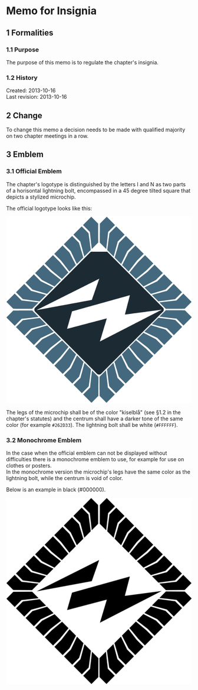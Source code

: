 # Memo for Insignia

## 1 Formalities
### 1.1 Purpose
The purpose of this memo is to regulate the chapter's insignia.

### 1.2 History
Created: 2013-10-16  
Last revision: 2013-10-16

## 2 Change
To change this memo a decision needs to be made with qualified majority on two chapter meetings in a row.

## 3 Emblem
### 3.1 Official Emblem
The chapter's logotype is distinguished by the letters I and N as two parts of a horisontal lightning bolt, encompassed in a 45 degree tilted square that depicts a stylized microchip.  

The official logotype looks like this:

![](../../img/logo_in_600px.png)


The legs of the microchip shall be of the color "kiselblå" (see §1.2 in the chapter's statutes) and the centrum shall have a darker tone of the same color (for example `#262D33`). The lightning bolt shall be white (`#FFFFFF`).

### 3.2 Monochrome Emblem
In the case when the official emblem can not be displayed without difficulties there is a monochrome emblem to use, for example for use on clothes or posters.  
In the monochrome version the microchip's legs have the same color as the lightning bolt, while the centrum is void of color.

Below is an example in black (#000000).

![](../../img/logo_in_monokrom_svart.png)
